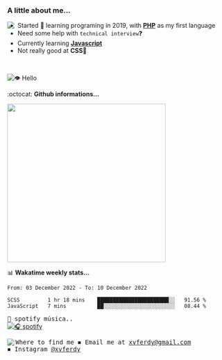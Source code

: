 ### A little about me...
<img src="https://cdn.betterttv.net/emote/584d92a1f52be01a7ee606a9/3x" align="left"/>

- Started 🎉 learning programing in 2019, with [**PHP**](https://www.php.net/) as my first language
- Need some help with `technical interview`❓
- Currently learning [**Javascript**](https://www.javascript.com/)
- Not really good at **CSS**💢
<br>

![👁️ Hello](https://visitor-badge.glitch.me/badge?page_id=xvferdy.xvferdy&left_color=DimGray&right_color=CornflowerBlue&left_text=Profile%20visit)

:octocat: **Github informations...**

<!--![Top Langs](https://github-readme-stats.vercel.app/api/top-langs/?username=xvferdy&layout=compact)-->
<img src="https://github-readme-stats.vercel.app/api/top-langs/?username=xvferdy&layout=compact" width="365px"/>

📊 **Wakatime weekly stats...**

<!--START_SECTION:waka-->

```text
From: 03 December 2022 - To: 10 December 2022

SCSS         1 hr 18 mins    ███████████████████████░░   91.56 %
JavaScript   7 mins          ██░░░░░░░░░░░░░░░░░░░░░░░   08.44 %
```

<!--END_SECTION:waka-->

<!-- https://www.spotify.com/us/account/apps/ -->
<kbd>🎵 spotify música..</kbd> <br>
[![🎧 spotify](https://spotify-github-profile.vercel.app/api/view?uid=xvferdy&cover_image=true&theme=novatorem&bar_color=0080ff)](https://spotify-github-profile.vercel.app/api/view?uid=xvferdy&redirect=true)

<kbd> Where to find me 
<kbd>
  <img src="https://cdn.betterttv.net/emote/5d7d8931d2458468c1f44dc2/1x" align="left">
◾ Email me at [xvferdy@gmail.com](mailto:xvferdy@gmail.com) <br>
◾ Instagram [@xvferdy](https://www.instagram.com/xvferdy/) <br>
</kbd> 
</kbd> 
